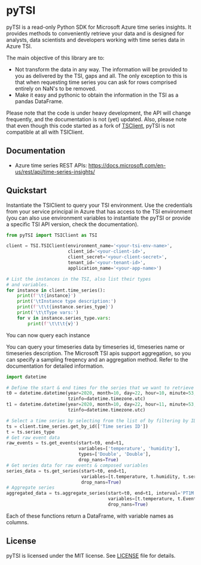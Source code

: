 # pyTSI

pyTSI is a read-only Python SDK for Microsoft Azure time series insights. 
It provides methods to conveniently retrieve your data and is designed
for analysts, data scientists and developers working with time series 
data in Azure TSI.

The main objective of this library are to:
* Not transform the data in any way. The information will be provided
  to you as delivered by the TSI, gaps and all. The only exception to
  this is that when requesting time series you can ask for rows comprised
  entirely on NaN's to be removed.
* Make it easy and pythonic to obtain the information in the TSI as a
  pandas DataFrame.

Please note that the code is under heavy development, the API will
change frequently, and the documentation is not (yet) updated. Also, 
please note that even though this code started as a fork of 
[TSClient](https://github.com/RaaLabs/TSIClient), pyTSI is not compatible
at all with TSIClient.

## Documentation
- Azure time series REST APIs: <https://docs.microsoft.com/en-us/rest/api/time-series-insights/>

## Quickstart
Instantiate the TSIClient to query your TSI environment. Use the credentials 
from your service principal in Azure that has access to the TSI environment 
(you can also use environment variables to instantiate the pyTSI or provide 
a specific TSI API version, check the documentation).

```python
from pyTSI import TSIClient as TSI

client = TSI.TSIClient(environment_name='<your-tsi-env-name>',
                       client_id='<your-client-id>',
                       client_secret='<your-client-secret>',
                       tenant_id='<your-tenant-id>',
                       application_name='<your-app-name>')

# List the instances in the TSI, also list their types
# and variables.
for instance in client.time_series():
    print(f'\t{instance}')
    print('\tInstance type description:')
    print(f'\t\t{instance.series_type}')
    print('\t\tType vars:')
    for v in instance.series_type.vars:
        print(f'\t\t\t{v}')
```

You can now query each instance

You can query your timeseries data by timeseries id, timeseries name or timeseries 
description. The Microsoft TSI apis support aggregation, so you can specify a 
sampling freqency and an aggregation method. Refer to the documentation for detailed 
information.

```python
import datetime

# Define the start & end times for the series that we want to retrieve
t0 = datetime.datetime(year=2020, month=10, day=22, hour=10, minute=53, second=00,
                       tzinfo=datetime.timezone.utc)
t1 = datetime.datetime(year=2020, month=10, day=22, hour=11, minute=53, second=30,
                       tzinfo=datetime.timezone.utc)

# Select a time series by selecting from the list of by filtering by ID
ts = client.time_series.get_by_id(['Time series ID'])
t = ts.series_type
# Get raw event data
raw_events = ts.get_events(start=t0, end=t1, 
                           variables=['temperature', 'humidity'],
                           types=['Double', 'Double'],
                           drop_nans=True)
# Get series data for raw events & composed variables
series_data = ts.get_series(start=t0, end=t1, 
                            variables=[t.temperature, t.humidity, t.series_sum],
                            drop_nans=True)
# Aggregate series
aggregated_data = ts.aggregate_series(start=t0, end=t1, interval='PT1M', 
                                      variables=[t.temperature, t.EventCount],
                                      drop_nans=True)
```

Each of these functions return a DataFrame, with variable names as columns.

## License
pyTSI is licensed under the MIT license. See [LICENSE](LICENSE.txt) file for details.
